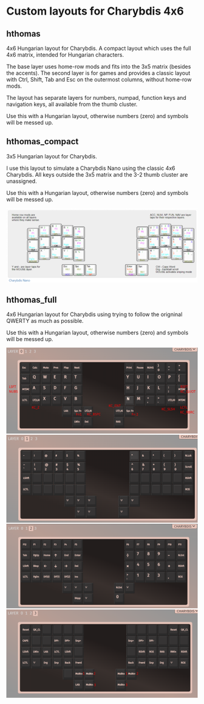 # Custom layouts for Charybdis 4x6

## hthomas

4x6 Hungarian layout for Charybdis.
A compact layout which uses the full 4x6 matrix, intended for Hungarian characters.

The base layer uses home-row mods and fits into the 3x5 matrix (besides the accents).
The second layer is for games and provides a classic layout with Ctrl, Shift, Tab and Esc on the outermost columns, without home-row mods.

The layout has separate layers for numbers, numpad, function keys and navigation keys, all available from the thumb cluster.

Use this with a Hungarian layout, otherwise numbers (zero) and symbols will be messed up.

## hthomas_compact

3x5 Hungarian layout for Charybdis.

I use this layout to simulate a Charybdis Nano using the classic 4x6 Charybdis.
All keys outside the 3x5 matrix and the 3-2 thumb cluster are unassigned.

Use this with a Hungarian layout, otherwise numbers (zero) and symbols will be messed up.

![Charybdis Nano Layout](charybdis-nano.png?raw=true "Charybdis Nano HU ISO layout")

## hthomas_full

4x6 Hungarian layout for Charybdis using trying to follow the origninal QWERTY as much as possible.

Use this with a Hungarian layout, otherwise numbers (zero) and symbols will be messed up.

![Charybdis Full Layout](charybdis_full_layer_0.png?raw=true "Charybdis HU ISO Full Layer 0")
![Charybdis Full Layout](charybdis_full_layer_1.png?raw=true "Charybdis HU ISO Full Layer 1")
![Charybdis Full Layout](charybdis_full_layer_2.png?raw=true "Charybdis HU ISO Full Layer 2")
![Charybdis Full Layout](charybdis_full_layer_4.png?raw=true "Charybdis HU ISO Full Layer 3")
